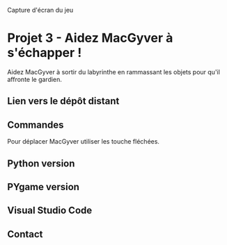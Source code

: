 Capture d'écran du jeu

<h1>Projet 3 - Aidez MacGyver à s'échapper !</h1>

<p>Aidez MacGyver à sortir du labyrinthe en rammassant les objets pour qu'il affronte le gardien.</P>

<h2>Lien vers le dépôt distant</h2>

<h2>Commandes</h2>
Pour déplacer MacGyver utiliser les touche fléchées.

<h2>Python version</h2>

<h2>PYgame version</h2>

<h2>Visual Studio Code</h2>

<h2>Contact</h2>